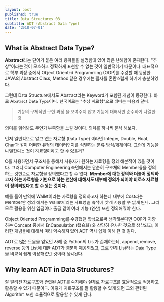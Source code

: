 ```yaml
---
layout: post
published: true
title: Data Structures 03
subtitle: ADT (Abstract Data Type)
date: '2018-07-01'
---
```

## What is Abstract Data Type?

**Abstract**라는 단어가 붙은 여러 용어들을 설명함에 있어 많은 난해함이 존재한다. "추상"이라는 것이 모호하고 정확하게 표현할 수 없는 것이 일반적이기 때문이다. 대표적으로 학부 과정 중에서 Object Oriented Programming (OOP)를 수강할 때 등장한 JAVA의 Abstract Class, Method 같은 경우에는 필자를 혼란스럽게 하기에 충분하였다.

그런데 Data Structure에서도 Abstract라는 Keyword가 포함된 개념이 등장한다. 바로 Abstract Data Type이다. 한국어로는 "추상 자료형"으로 의미는 다음과 같다.

> 기능의 구체적인 구현 과정 을 보여주지 않고 기능에 대해서만 순수하게 나열한 것

의미를 읽어봐도 무언가 부족함을 느낄 것이다. 의미를 하나씩 분석 해보자.

먼저 일반적으로 알고 있는 자료형 (Data Type) 이라면 Integer, Double, Float, Char과 같이 어떠한 유형의 데이터인지를 식별하는 분류 방식/체계이다. 그런데 기능을 나열한다는 것이 자료형이라고 할 수 있을까?

C를 사용하면서 구조체를 통해서 사용자가 원하는 자료형을 정의 해본적이 있을 것이다. 그러나 Computer Engineering 측면에서는 단순히 구조체의 Member들을 정의 하는 것만으로 자료형을 정의했다고 할 수 없다. **Member에 대한 정의와 더불어 정의하고자 하는 자료형을 기반으로 하는 연산에 대해서도 내부에 정의가 되어야 비로소 자료형이 정의되었다고 할 수 있는 것이다.**

예를 들어 만약에 Wallet이라는 자료형을 정의하고자 하는데 내부에 Cost라는 Member만 정의 해서는 Wallet이라는 자료형을 목적에 맞게 사용할 수 없게 된다. 그러므로 활용을 위한 입금이나 출금 같이 여러 기능 (연산) 또한 정의해줘야 한다.

Object Oriented Programming를 수강했던 학생으로써 생각해본다면 OOP가 지향하는 Concept 중에서 EnCapsulation (캡슐화) 와 상당히 유사한 것으로 생각되고, 이러한 개념들에 대해서 미리 익숙해져 있어 ADT 역시 쉽게 이해 한 것 같다.

ADT로 많은 도움을 얻었던 사례 중 Python의 List가 존재하는데, append, remove, reverse 등의 List에 대한 ADT가 충분히 제공되었고, 그로 인해 List라는 Data Type을 비교적 쉽게 이용해왔던 것이라 생각된다.

## Why learn ADT in Data Structures?

잘 알려진 자료구조와 관련된 ADT를 숙지해야 실제로 자료구조를 효율적으로 적용하고 활용할 수 있기 때문이다. 이렇게 자료구조를 잘 활용할 수 있게 되면 그와 관련된 Algorithm 또한 효율적으로 활용할 수 있게 된다.
